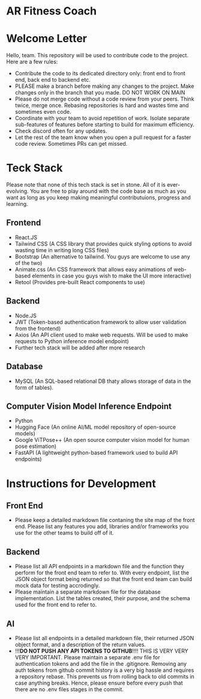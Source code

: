 # AR Fitness Coach
# Welcome Letter
Hello, team.
This repository will be used to contribute code to the project. Here are a few rules:
- Contribute the code to its dedicated directory only: front end to front end, back end to backend etc.
- PLEASE make a branch before making any changes to the project. Make changes only in the branch that you made. DO NOT WORK ON MAIN
- Please do not merge code without a code review from your peers. Think twice, merge once. Rebasing repositories is hard and wastes time and sometimes even code.
- Coordinate with your team to avoid repetition of work. Isolate separate sub-features of features before starting to build for maximum efficiency.
- Check discord often for any updates.
- Let the rest of the team know when you open a pull request for a faster code review. Sometimes PRs can get missed.

# Teck Stack
Please note that none of this tech stack is set in stone. All of it is ever-evolving. You are free to play around with the code base as much as you want as long as you keep making meaningful contributuions, progress and learning.
## Frontend
- React.JS
- Tailwind CSS (A CSS library that provides quick styling options to avoid wasting time in writing long CSS files)
- Bootstrap (An alternative to tailwind. You guys are welcome to use any of the two)
- Animate.css (An CSS framework that allows easy animations of web-based elements in case you guys wish to make the UI more interactive)
- Retool (Provides pre-built React components to use)

## Backend
- Node.JS
- JWT (Token-based authentication framework to allow user validation from the frontend)
- Axios (An API client used to make web requests. Will be used to make requests to Python inference model endpoint)
- Further tech stack will be added after more research

## Database
- MySQL (An  SQL-based relational DB thaty allows storage of data in the form of tables).

## Computer Vision Model Inference Endpoint
- Python
- Hugging Face (An online AI/ML model repository of open-source models)
- Google ViTPose++ (An open source computer vision model for human pose estimation)
- FastAPI  (A lightweight python-based framework used to build API endpoints)

# Instructions for Development
## Front End
- Please keep a detailed markdown file contaning the site map of the front end. Please list any features you add, libraries and/or frameworks you use for the other teams to build off of it.

## Backend
- Please list all API endpoints in a markdown file and the function they perform for the front end team to refer to. With every endpoint, list the JSON object format being returned so that the front end team can build mock data for testing accrodingly.
- Please maintain a separate markdown file for the database implementation. List the tables created, their purpose, and the schema used for the front end to refer to.

## AI
- Please list all endpoints in a detailed markdown file, their returned  JSON object format, and a description of the return values. 
- !!!**DO NOT PUSH ANY API TOKENS TO GITHUB**!!!! THIS IS VERY VERY VERY IMPORTANT. Please maintain a separate .env file for authentication tokens and add the file in the .gitignore. Removing any auth tokens from github commit history is a very big hassle and requires a repository rebase. This prevents us from rolling back to old commits in case anything breaks. Hence, please ensure before every push that there are no .env files stages in the commit.
